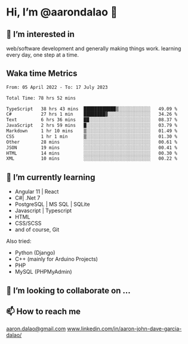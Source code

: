 # __Hi, I’m @aarondalao__ 👋 
## 👀 I’m interested in 
web/software development and generally making things work.
learning every day, one step at a time. 

## Waka time Metrics
<!--START_SECTION:waka-->

```txt
From: 05 April 2022 - To: 17 July 2023

Total Time: 78 hrs 52 mins

TypeScript   38 hrs 43 mins  ████████████▒░░░░░░░░░░░░   49.09 %
C#           27 hrs 1 min    ████████▓░░░░░░░░░░░░░░░░   34.26 %
Text         6 hrs 36 mins   ██░░░░░░░░░░░░░░░░░░░░░░░   08.37 %
JavaScript   2 hrs 59 mins   █░░░░░░░░░░░░░░░░░░░░░░░░   03.79 %
Markdown     1 hr 10 mins    ▒░░░░░░░░░░░░░░░░░░░░░░░░   01.49 %
CSS          1 hr 1 min      ▒░░░░░░░░░░░░░░░░░░░░░░░░   01.30 %
Other        28 mins         ░░░░░░░░░░░░░░░░░░░░░░░░░   00.61 %
JSON         19 mins         ░░░░░░░░░░░░░░░░░░░░░░░░░   00.41 %
HTML         14 mins         ░░░░░░░░░░░░░░░░░░░░░░░░░   00.30 %
XML          10 mins         ░░░░░░░░░░░░░░░░░░░░░░░░░   00.22 %
```

<!--END_SECTION:waka-->

## 🌱 I’m currently learning 

- Angular 11 | React 
- C#| .Net 7
- PostgreSQL | MS SQL | SQLite
- Javascript | Typescript
- HTML 
- CSS/SCSS
- and of course, Git 


Also tried:
- Python (Django)
- C++ (mainly for Arduino Projects)
- PHP
- MySQL (PHPMyAdmin)


## 💞️ I’m looking to collaborate on ...

## 📫 How to reach me 
aaron.dalao@gmail.com
www.linkedin.com/in/aaron-john-dave-garcia-dalao/

<!---
aarondalao/aarondalao is a ✨ special ✨ repository because its `README.md` (this file) appears on your GitHub profile.
You can click the Preview link to take a look at your changes.
--->
